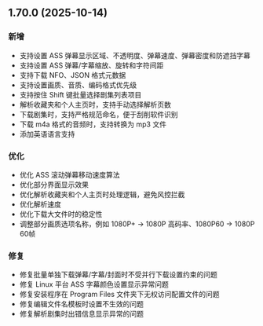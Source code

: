 ## 1.70.0 (2025-10-14)
### 新增
* 支持设置 ASS 弹幕显示区域、不透明度、弹幕速度、弹幕密度和防遮挡字幕
* 支持设置 ASS 弹幕/字幕缩放、旋转和字符间距
* 支持下载 NFO、JSON 格式元数据
* 支持设置画质、音质、编码格式优先级
* 支持按住 Shift 键批量选择剧集列表项目
* 解析收藏夹和个人主页时，支持手动选择解析页数
* 下载剧集时，支持严格规范命名，便于刮削软件识别
* 下载 m4a 格式的音频时，支持转换为 mp3 文件
* 添加英语语言支持

### 优化
* 优化 ASS 滚动弹幕移动速度算法
* 优化部分界面显示效果
* 优化解析收藏夹和个人主页时处理逻辑，避免风控拦截
* 优化解析速度
* 优化下载大文件时的稳定性
* 调整部分画质选项名称，例如 1080P+ -> 1080P 高码率、1080P60 -> 1080P 60帧

### 修复
* 修复批量单独下载弹幕/字幕/封面时不受并行下载设置约束的问题
* 修复 Linux 平台 ASS 字幕颜色设置显示异常问题
* 修复安装程序在 Program Files 文件夹下无权访问配置文件的问题
* 修复编辑文件名模板时设置不生效的问题
* 修复解析剧集时出错信息显示异常的问题